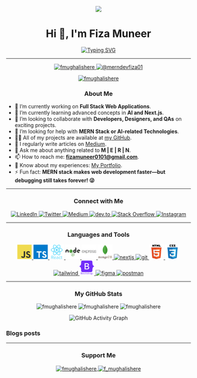 <div align="center">

  <img src="https://media.giphy.com/media/v1.Y2lkPTc5MGI3NjExM3Z0d2Z1eW0ybTBud2V0dzJ6cDJxN3lkaDN2c3U3ZDNscTgzYnhzcSZlcD12MV9pbnRlcm5hbF9naWZfYnlfaWQmY3Q9Zw/qgQUggAC3Pfv687qPC/giphy.gif" width="100px" />

  <h1 align="center">Hi 👋, I'm Fiza Muneer</h1>

  <a href="https://git.io/typing-svg">
    <img src="https://readme-typing-svg.herokuapp.com?font=Fira+Code&size=25&pause=1000&color=00BFFF¢er=true&width=435&lines=Passionate+MERN+Stack+Developer;Always+Learning+New+Technologies;From+Pakistan+🇵🇰" alt="Typing SVG" />
  </a>

</div>

<hr/>

<div align="center">
  <p>
    <a href="https://github.com/fmughalishere">
      <img src="https://komarev.com/ghpvc/?username=fmughalishere&label=Profile%20Views&color=0e75b6&style=flat-square" alt="fmughalishere" />
    </a>
    <a href="https://twitter.com/@merndevfiza01" target="_blank">
      <img src="https://img.shields.io/twitter/follow/@merndevfiza01?logo=twitter&style=flat-square&color=1DA1F2&label=Follow" alt="@merndevfiza01" />
    </a>
  </p>
</div>

<div align="center">
  <a href="https://github.com/ryo-ma/github-profile-trophy">
    <img src="https://github-profile-trophy.vercel.app/?username=fmughalishere&theme=tokyonight&column=7" alt="fmughalishere" />
  </a>
</div>

### <p align="center">About Me</p>

- 🔭 I’m currently working on **Full Stack Web Applications**.
- 🌱 I’m currently learning advanced concepts in **AI and Next.js**.
- 👯 I’m looking to collaborate with **Developers, Designers, and QAs** on exciting projects.
- 🤝 I’m looking for help with **MERN Stack or AI-related Technologies**.
- 👨‍💻 All of my projects are available at [my GitHub](https://github.com/fmughalishere).
- 📝 I regularly write articles on [Medium](https://medium.com/@fizamuneer0101).
- 💬 Ask me about anything related to **M | E | R | N**.
- 📫 How to reach me: **fizamuneer0101@gmail.com**.
- 📄 Know about my experiences: [My Portfolio](https://portfoliobyfm.netlify.app/).
- ⚡ Fun fact: **MERN stack makes web development faster—but debugging still takes forever! 😜**

<hr/>

### <h3 align="center">Connect with Me</h3>
<p align="center">
  <a href="https://www.linkedin.com/in/fiza-muneer-aa054a316/" target="_blank">
    <img src="https://img.shields.io/badge/LinkedIn-0A66C2?style=for-the-badge&logo=linkedin&logoColor=white" alt="LinkedIn" />
  </a>
  <a href="https://twitter.com/@merndevfiza01" target="_blank">
    <img src="https://img.shields.io/badge/Twitter-1DA1F2?style=for-the-badge&logo=twitter&logoColor=white" alt="Twitter" />
  </a>
  <a href="https://medium.com/@fizamuneer0101" target="_blank">
    <img src="https://img.shields.io/badge/Medium-12100E?style=for-the-badge&logo=medium&logoColor=white" alt="Medium" />
  </a>
  <a href="https://dev.to/fmughalishere" target="_blank">
    <img src="https://img.shields.io/badge/dev.to-0A0A0A?style=for-the-badge&logo=dev.to&logoColor=white" alt="dev.to" />
  </a>
  <a href="https://stackoverflow.com/users/28674772/fiza-muneer" target="_blank">
    <img src="https://img.shields.io/badge/Stack_Overflow-F58025?style=for-the-badge&logo=stack-overflow&logoColor=white" alt="Stack Overflow" />
  </a>
  <a href="https://instagram.com/mern_dev_fiza" target="_blank">
    <img src="https://img.shields.io/badge/Instagram-E4405F?style=for-the-badge&logo=instagram&logoColor=white" alt="Instagram" />
  </a>
</p>

<hr/>

### <h3 align="center">Languages and Tools</h3>
<p align="center">
  <a href="https://developer.mozilla.org/en-US/docs/Web/JavaScript" target="_blank" rel="noreferrer"> <img src="https://raw.githubusercontent.com/devicons/devicon/master/icons/javascript/javascript-original.svg" alt="javascript" width="40" height="40"/> </a>
  <a href="https://www.typescriptlang.org/" target="_blank" rel="noreferrer"> <img src="https://raw.githubusercontent.com/devicons/devicon/master/icons/typescript/typescript-original.svg" alt="typescript" width="40" height="40"/> </a>
  <a href="https://reactjs.org/" target="_blank" rel="noreferrer"> <img src="https://raw.githubusercontent.com/devicons/devicon/master/icons/react/react-original-wordmark.svg" alt="react" width="40" height="40"/> </a>
  <a href="https://nodejs.org" target="_blank" rel="noreferrer"> <img src="https://raw.githubusercontent.com/devicons/devicon/master/icons/nodejs/nodejs-original-wordmark.svg" alt="nodejs" width="40" height="40"/> </a>
  <a href="https://expressjs.com" target="_blank" rel="noreferrer"> <img src="https://raw.githubusercontent.com/devicons/devicon/master/icons/express/express-original-wordmark.svg" alt="express" width="40" height="40"/> </a>
  <a href="https://www.mongodb.com/" target="_blank" rel="noreferrer"> <img src="https://raw.githubusercontent.com/devicons/devicon/master/icons/mongodb/mongodb-original-wordmark.svg" alt="mongodb" width="40" height="40"/> </a>
  <a href="https://nextjs.org/" target="_blank" rel="noreferrer"> <img src="https://cdn.worldvectorlogo.com/logos/nextjs-2.svg" alt="nextjs" width="40" height="40"/> </a>
  <a href="https://git-scm.com/" target="_blank" rel="noreferrer"> <img src="https://www.vectorlogo.zone/logos/git-scm/git-scm-icon.svg" alt="git" width="40" height="40"/> </a>
  <a href="https://www.w3.org/html/" target="_blank" rel="noreferrer"> <img src="https://raw.githubusercontent.com/devicons/devicon/master/icons/html5/html5-original-wordmark.svg" alt="html5" width="40" height="40"/> </a>
  <a href="https://www.w3schools.com/css/" target="_blank" rel="noreferrer"> <img src="https://raw.githubusercontent.com/devicons/devicon/master/icons/css3/css3-original-wordmark.svg" alt="css3" width="40" height="40"/> </a>
  <a href="https://tailwindcss.com/" target="_blank" rel="noreferrer"> <img src="https://www.vectorlogo.zone/logos/tailwindcss/tailwindcss-icon.svg" alt="tailwind" width="40" height="40"/> </a>
  <a href="https://getbootstrap.com" target="_blank" rel="noreferrer"> <img src="https://raw.githubusercontent.com/devicons/devicon/master/icons/bootstrap/bootstrap-plain-wordmark.svg" alt="bootstrap" width="40" height="40"/> </a>
  <a href="https://www.figma.com/" target="_blank" rel="noreferrer"> <img src="https://www.vectorlogo.zone/logos/figma/figma-icon.svg" alt="figma" width="40" height="40"/> </a>
  <a href="https://postman.com" target="_blank" rel="noreferrer"> <img src="https://www.vectorlogo.zone/logos/getpostman/getpostman-icon.svg" alt="postman" width="40" height="40"/> </a>
</p>

<hr/>

### <h3 align="center">My GitHub Stats</h3>

<div align="center">
  <img src="https://github-readme-stats.vercel.app/api?username=fmughalishere&show_icons=true&locale=en&theme=tokyonight&hide_border=true&include_all_commits=true" alt="fmughalishere" height="170" />
  <img src="https://github-readme-stats.vercel.app/api/top-langs?username=fmughalishere&show_icons=true&locale=en&layout=compact&theme=tokyonight&hide_border=true" alt="fmughalishere" height="170" />
  <img src="https://github-readme-streak-stats.herokuapp.com/?user=fmughalishere&theme=tokyonight&hide_border=true" alt="fmughalishere" />
</div>

<p align="center">
  <img src="https://github-readme-activity-graph.vercel.app/graph?username=fmughalishere&theme=tokyonight&hide_border=true&bg_color=1a1b27" alt="GitHub Activity Graph" />
</p>

### Blogs posts
<!-- BLOG-POST-LIST:START -->
<!-- BLOG-POST-LIST:END -->

<hr/>

### <h3 align="center">Support Me</h3>
<p align="center">
  <a href="https://www.buymeacoffee.com/fmughalishere">
    <img align="center" src="https://cdn.buymeacoffee.com/buttons/v2/default-yellow.png" height="50" width="210" alt="fmughalishere" />
  </a>
  <a href="https://ko-fi.com/f_mughalishere">
    <img align="center" src="https://cdn.ko-fi.com/cdn/kofi3.png?v=3" height="50" width="210" alt="f_mughalishere" />
  </a>
</p>
